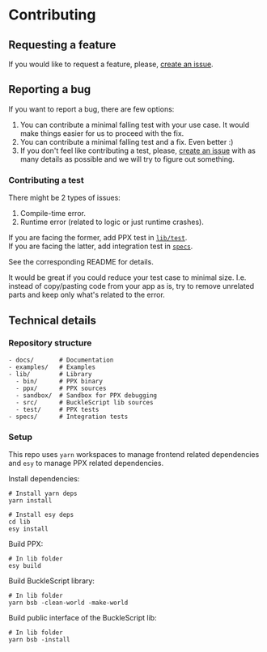 # Contributing

## Requesting a feature
If you would like to request a feature, please, [create an issue](https://github.com/MinimaHQ/re-formality/issues/new).

## Reporting a bug
If you want to report a bug, there are few options:
1. You can contribute a minimal falling test with your use case. It would make things easier for us to proceed with the fix.
2. You can contribute a minimal falling test and a fix. Even better :)
3. If you don't feel like contributing a test, please, [create an issue](https://github.com/MinimaHQ/re-formality/issues/new) with as many details as possible and we will try to figure out something.

### Contributing a test
There might be 2 types of issues:
1. Compile-time error.
2. Runtime error (related to logic or just runtime crashes).

If you are facing the former, add PPX test in [`lib/test`](./lib/test).<br>
If you are facing the latter, add integration test in [`specs`](./specs).

See the corresponding README for details.

It would be great if you could reduce your test case to minimal size. I.e. instead of copy/pasting code from your app as is, try to remove unrelated parts and keep only what's related to the error.

## Technical details
### Repository structure
```shell
- docs/       # Documentation
- examples/   # Examples
- lib/        # Library
  - bin/      # PPX binary
  - ppx/      # PPX sources
  - sandbox/  # Sandbox for PPX debugging
  - src/      # BuckleScript lib sources
  - test/     # PPX tests
- specs/      # Integration tests
```

### Setup
This repo uses `yarn` workspaces to manage frontend related dependencies and `esy` to manage PPX related dependencies.

Install dependencies:

```shell
# Install yarn deps
yarn install

# Install esy deps
cd lib
esy install
```

Build PPX:

```shell
# In lib folder
esy build
```

Build BuckleScript library:

```shell
# In lib folder
yarn bsb -clean-world -make-world
```

Build public interface of the BuckleScript lib:

```shell
# In lib folder
yarn bsb -install
```
